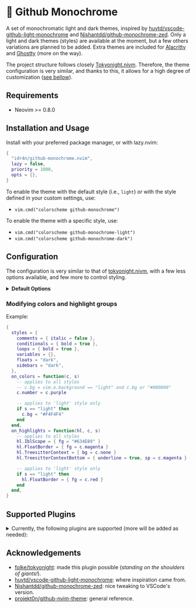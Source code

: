 # 🎨 Github Monochrome

A set of monochromatic light and dark themes, inspired by [huytd/vscode-github-light-monochrome](https://github.com/huytd/vscode-github-light-monochrome) and [Nishantdd/github-monochrome-zed](https://github.com/Nishantdd/github-monochrome-zed). Only a light and dark themes (styles) are available at the moment, but a few others variations are planned to be added. Extra themes are included for [Alacritty](https://github.com/alacritty/alacritty) and [Ghostty](https://ghostty.org/) (more on the way).

The project structure follows closely [Tokyonight.nivm](https://github.com/folke/tokyonight.nvim). Therefore, the theme configuration is very similar, and thanks to this, it allows for a high degree of customization ([see bellow](#configuration)).

## Requirements

- Neovim >= 0.8.0

## Installation and Usage

Install with your preferred package manager, or with lazy.nvim:

```lua
{
  "idr4n/github-monochrome.nvim",
  lazy = false,
  priority = 1000,
  opts = {},
}
```

To enable the theme with the default style (i.e., `light`) or with the style defined in your custom settings, use:

- `vim.cmd("colorscheme github-monochrome")`

To enable the theme with a specific style, use:

- `vim.cmd("colorscheme github-monochrome-light")`
- `vim.cmd("colorscheme github-monochrome-dark")`

## Configuration

The configuration is very similar to that of [tokyonight.nivm](https://github.com/folke/tokyonight.nvim), with a few less options available, and few more to control styling.

<details>
<summary><b>Default Options</b></summary>

```lua
{
  style = "light", -- "light", "dark"
  transparent = false,
  terminal_colors = true, -- Configure the colors used when opening a `:terminal`
  lualine_bold = { a = true, b = false, c = false }, -- make lualine sections a, b, or c bold

  styles = {
    comments = { italic = true },
    keywords = { bold = true },
    functions = { bold = true },
    statements = { bold = true }, -- e.g., try/except statements, but also if, for, etc.
    conditionals = { bold = true }, -- e.g., if statements
    loops = { bold = true }, -- e.g., for, while statements
    variables = {},
    floats = "normal", -- "dark", "transparent" or "normal"
    sidebars = "normal", -- "dark", "transparent" or "normal"
  },

  --- You can override specific color groups to use other groups or a hex color
  ---@param colors ColorScheme
  --- @param style? "light"|"dark"
  on_colors = function(colors, style) end,

  --- You can override specific highlights to use other groups or a hex color
  ---@param highlights gm.Highlights
  ---@param colors ColorScheme
  --- @param style? "light"|"dark"
  on_highlights = function(highlights, colors, style) end,

  ---@type table<string, boolean|{enabled:boolean}>
  plugins = {
    -- set to false to manually enable plugins
    -- or set to true and then manually disable plugins
    all = true,
    -- add any plugins that you want to enable/disable from those supported
    -- telescope = false,
    -- ["indent-blankline"] = false
  },
}
```
</details>

### Modifying colors and highlight groups

Example:

```lua
{
  styles = {
    comments = { italic = false },
    conditionals = { bold = true },
    loops = { bold = true },
    variables = {},
    floats = "dark",
    sidebars = "dark",
  },
  on_colors = function(c, s)
    -- applies to all styles
    -- c.bg = vim.o.background == "light" and c.bg or "#000000"
    c.number = c.purple

    -- applies to 'light' style only
    if s == "light" then
      c.bg = "#F4F4F4"
    end
  end,
  on_highlights = function(hl, c, s)
    -- applies to all styles
    hl.IblScope = { fg = "#634E89" }
    hl.FloatBorder = { fg = c.magenta }
    hl.TreesitterContext = { bg = c.none }
    hl.TreesitterContextBottom = { underline = true, sp = c.magenta }

    -- applies to 'light' style only
    if s == "light" then
      hl.FloatBorder = { fg = c.red }
    end
  end,
}
```

## Supported Plugins

<details>
<summary>Currently, the following plugins are supported (more will be added as needed):</summary>

(use the name in parenthesis to enable/disable in config)

- gitsigns.nvim (gitsigns)
- glance.nvim (glance)
- indent-blankline.nvim (indent-blankline)
- mini.pick (mini_pick)
- mini.tabline (mini_tabline)
- neo-tree.nvim (neo-tree)
- noice.nvim (noice)
- nvim-cmp (cmp)
- nvim-notify (notify)
- nvim-tree.lua (nvim-tree)
- nvim-treesitter-context (treesitter-context)
- render-markdown.nvim (render-markdown)
- telescope.nvim (telescope)
- snacks indent (snacks_indent)
- vim-illuminate (illuminate)
- which-key.nvim (which-key)

</details>

## Acknowledgements

- [folke/tokyonight](https://github.com/folke/tokyonight.nvim): made this plugin possible (_standing on the shoulders of giants!_).
- [huytd/vscode-github-light-monochrome](https://github.com/huytd/vscode-github-light-monochrome): where inspiration came from.
- [Nishantdd/github-monochrome-zed](https://github.com/Nishantdd/github-monochrome-zed): nice tweaking to VSCode's version.
- [projekt0n/github-nvim-theme](https://github.com/projekt0n/github-nvim-theme): general reference.
